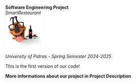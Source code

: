 **Software Engineering Project**  
*SmartRestaurant*  
![Smart Restaurant Logo](src/main/resources/images/LOGO.png)  

*University of Patras - Spring Semester 2024-2025*  

This is the first version of our code!  

**More informations about our project in Project Description**  
